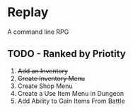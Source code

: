 # Replay

A command line RPG

## TODO - Ranked by Priotity

1. <del>Add an Inventory</del>
2. <del>Create Inventory Menu</del>
3. Create Shop Menu
4. Create a Use Item Menu in Dungeon
5. Add Ability to Gain Items From Battle

